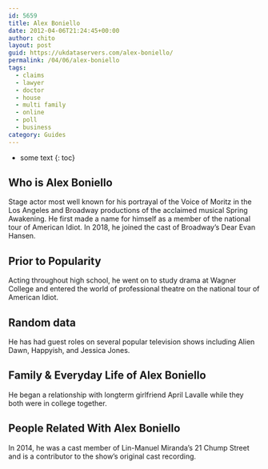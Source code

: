 ```yaml
---
id: 5659
title: Alex Boniello
date: 2012-04-06T21:24:45+00:00
author: chito
layout: post
guid: https://ukdataservers.com/alex-boniello/
permalink: /04/06/alex-boniello
tags:
  - claims
  - lawyer
  - doctor
  - house
  - multi family
  - online
  - poll
  - business
category: Guides
---
```


* some text
{: toc}
          
          
## Who is  Alex Boniello
                  
                  
                  
Stage actor most well known for his portrayal of the Voice of Moritz in the Los Angeles and Broadway productions of the acclaimed musical Spring Awakening. He first made a name for himself as a member of the national tour of American Idiot. In 2018, he joined the cast of Broadway&#8217;s Dear Evan Hansen.
                  
                
                
                
## Prior to Popularity 
                  
                  
                  
Acting throughout high school, he went on to study drama at Wagner College and entered the world of professional theatre on the national tour of American Idiot.
                  
                
                
                
## Random data 
                  
                  
                  
He has had guest roles on several popular television shows including Alien Dawn, Happyish, and Jessica Jones.
                  
                
                
                
## Family & Everyday Life of Alex Boniello
                  
                  
                  
He began a relationship with longterm girlfriend April Lavalle while they both were in college together.
                  
                
                
                
## People Related With  Alex Boniello
                  
                  
                  
In 2014, he was a cast member of Lin-Manuel Miranda&#8217;s 21 Chump Street and is a contributor to the show&#8217;s original cast recording.
                  
                
              
            
          
          
          
    
    
  
